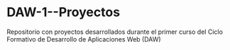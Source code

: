 # DAW-1--Proyectos

Repositorio con proyectos desarrollados durante el primer curso del Ciclo Formativo de Desarrollo de Aplicaciones Web (DAW)
